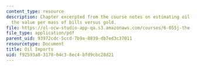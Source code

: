 ```yaml
---
content_type: resource
description: Chapter excerpted from the course notes on estimating oil imports and
  the value per mass of bills versus gold.
file: https://ol-ocw-studio-app-qa.s3.amazonaws.com/courses/6-055j-the-art-of-approximation-in-science-and-engineering-spring-2008/f92593a8317804c38ec4bfd9cbc28d21_feb08b.pdf
file_type: application/pdf
parent_uid: 93972cdc-5ccd-7b9a-8839-db7ed3c37011
resourcetype: Document
title: Oil Imports
uid: f92593a8-3178-04c3-8ec4-bfd9cbc28d21
---
```


